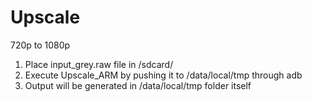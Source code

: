 # Upscale
720p to 1080p

1) Place input_grey.raw file in /sdcard/
2) Execute Upscale_ARM by pushing it to /data/local/tmp through adb
2) Output will be generated in /data/local/tmp folder itself




